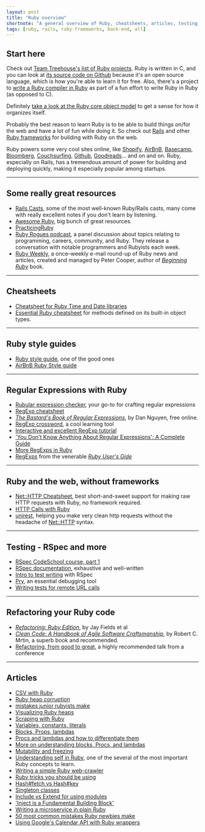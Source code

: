 ```yaml
---
layout: post
title: "Ruby overview"
shortnote: "A general overview of Ruby, cheatsheets, articles, testing, RegExps, and more."
tags: [ruby, rails, ruby-frameworks, back-end, all]
---
```


## Start here
Check out [Team Treehouse's list of Ruby projects](http://blog.teamtreehouse.com/coolest-ruby-projects-ever  ). Ruby is written in C, and you can look at [its source code on Github](https://github.com/ruby/ruby/  ) because it's an open source language, which is how you're able to learn it for free. Also, there's a project to
[write a Ruby compiler in Ruby]( http://hokstad.com/compiler) as part of a fun effort to write Ruby in Ruby (as opposed to C).

Definitely [take a look at the Ruby core object model](https://www.gliffy.com/go/publish/5152080) to get a sense for how it organizes itself.

Probably the best reason to learn Ruby is to be able to build things on/for the web and have a lot of fun while doing it. So check out [Rails](/tag/rails/) and other [Ruby frameworks](/tag/ruby-frameworks/) for building with
Ruby on the web.

Ruby powers some very cool sites online, like [Shopify](https://www.shopify.com/), [AirBnB](https://www.airbnb.com/), [Basecamp](https://basecamp.com/), [Bloomberg](http://www.bloomberg.com/), [Couchsurfing](https://www.couchsurfing.com/), [Github](https://github.com/), [Goodreads](https://www.goodreads.com/)... and on and on. Ruby, especially on Rails, has a tremendous amount of power for building and deploying quickly, making it especially popular among startups.

<hr>

## Some really great resources
* [Rails Casts](http://www.grok-interactive.com/podcast/ ), some of the most well-known Ruby/Rails casts, many come with really excellent notes if you don't learn by listening.  
* [Awesome Ruby](http://awesome-ruby.com/?utm_source=rubyweekly&utm_medium=email  ), big bunch of great resources.
* [PracticingRuby](https://www.practicingruby.com/)
* [Ruby Rogues podcast](https://devchat.tv/ruby-rogues), a panel discussion about topics relating to programming, careers, community, and Ruby. They release a conversation with notable programmers and Rubyists each week.
* [Ruby Weekly](http://rubyweekly.com/?m), a once–weekly e-mail round-up of Ruby news and articles, created and managed by Peter Cooper, author of *[Beginning Ruby](https://www.amazon.com/Beginning-Ruby-Novice-Professional-Experts/dp/1430223634)* book.

<hr>

## Cheatsheets
* [Cheatsheet for Ruby Time and Date libraries](http://idiosyncratic-ruby.com/57-what-the-time.html)
* [Essential Ruby cheatsheet](http://overapi.com/ruby) for methods defined on its built-in object types.

<hr>

## Ruby style guides
* [Ruby style guide](https://github.com/bbatsov/ruby-style-guide), one of the good ones  
* [AirBnB Ruby Style guide](https://github.com/airbnb/ruby)  

<hr>

## Regular Expressions with Ruby
* [Rubular expression checker](http://www.rubular.com/), your go-to for crafting regular expressions
* [RegExp cheatsheet](http://overapi.com/regex)
* *[The Bastard's Book of Regular Expressions](http://regex.bastardsbook.com/)*, by Dan Nguyen, free online.
* [RegExp crossword](https://regexcrossword.com/), a cool learning tool
* [Interactive and excellent RegExp tutorial](http://regexone.com/)
* ['You Don't Know Anything About Regular Expressions': A Complete Guide](http://code.tutsplus.com/tutorials/you-dont-know-anything-about-regular-expressions--net-7869)
* [More RegExps in Ruby](https://medium.com/@leighsn/verbal-expressions-in-ruby-fb8a912221e2#.79j0zoodn)
* [RegExps](http://www.rubyist.net/~slagell/ruby/regexp.html) from the venerable *[Ruby User's Gide](http://www.rubyist.net/~slagell/ruby/index.html)*

<hr>

## Ruby and the web, without frameworks

* [Net::HTTP Cheatsheet](http://www.rubyinside.com/nethttp-cheat-sheet-2940.html), best short-and-sweet support for making raw HTTP requests with Ruby, no framework required.
* [HTTP Calls with Ruby](https://blog.codeship.com/http-calls-ruby/?utm_source=rubyweekly&utm_medium=email)
* [unirest](http://unirest.io/ruby), helping you make very clean http requests without the headache of [Net::HTTP](http://ruby-doc.org/stdlib-2.3.1/libdoc/net/http/rdoc/Net/HTTP.html) syntax. 
<hr>

## Testing - RSpec and more
* [RSpec CodeSchool course, part 1](http://rspec.codeschool.com/levels/1)  
* [RSpec documentation](https://www.relishapp.com/rspec/rspec-expectations/docs/built-in-matchers), exhaustive and well-written  
* [Intro to test writing](http://pragmaticstudio.com/blog/2005/3/18/ruby-learning-test-1-are-you-there-world) with RSpec
* [Pry](http://pryrepl.org/), an essential debugging tool
* [Writing tests for remote URL calls](https://github.com/Anafore/remote_tips)

<hr>

## Refactoring your Ruby code
* *[Refactoring: Ruby Edition](https://www.amazon.com/Refactoring-Ruby-Addison-Wesley-Professional/dp/0321984137)*, by Jay Fields et al  
* *[Clean Code: A Handbook of Agile Software Craftsmanship](https://www.amazon.com/Clean-Code-Handbook-Software-Craftsmanship/dp/0132350882)*, by Robert C. Mrtin, a superb book and recommended.   
* [Refactoring, from good to great](https://www.youtube.com/watch?v=DC-pQPq0acs), a highly recommended talk from a conference

<hr>

## Articles
* [CSV with Ruby](https://blog.udemy.com/ruby-csv/)  
* [Ruby heap corruption](http://webuild.envato.com/blog/tracking-down-ruby-heap-corruption/)  
* [mistakes junior rubyists make](http://jetruby.com/expertise/common-ruby-rails-mistakes-beginners-make-model-database/)
* [Visualizing Ruby heaps](https://github.com/mattbaker/ruby-heap-viz)
* [Scraping with Ruby](https://learnetto.com/blog/the-beginner-s-guide-scraping-in-ruby-cheat-sheet)  
* [Variables, constants, literals](http://www.tutorialspoint.com/ruby/ruby_variables.ht)
* [Blocks, Props, lambdas](http://awaxman11.github.io/blog/2013/08/05/what-is-the-difference-between-a-block/)  
* [Procs and lambdas and how to differentiate them](http://www.skorks.com/2010/05/ruby-procs-and-lambdas-and-the-difference-between-them/)
* [More on understanding blocks, Procs, and lambdas](http://www.reactive.io/tips/2008/12/21/understanding-ruby-blocks-procs-and-lambdas/)
* [Mutability and freezing](http://www.blackbytes.info/2016/01/ruby-mutability/)
* [Understanding self in Ruby](http://blog.honeybadger.io/ruby-self-cheat-sheet/?utm_source=rubyweekly&utm_medium=email), one of the several of the most important Ruby concepts to learn.  
* [Writing a simple Ruby web-crawler](https://rossta.net/blog/how-to-write-a-simple-web-crawler-in-ruby-revisited.html)
* [Ruby tricks you should be using](http://www.rubyinside.com/21-ruby-tricks-902.html?platform=hootsuite)
* [Hash#fetch vs Hash#key](http://devblog.avdi.org/2009/03/16/go-fetch/)
* [Singleton classes](http://www.devalot.com/articles/2008/09/ruby-singleton)
* [Include vs Extend for using modules](http://www.railstips.org/blog/archives/2009/05/15/include-vs-extend-in-ruby/)
* ['Inject is a Fundamental Building Block'](http://renderedtext.com/blog/2016/02/18/inject-is-a-fundamental-building-block/)
* [Writing a microservice in plain Ruby](https://blog.codeship.com/writing-microservice-in-ruby/?utm_source=rubyweekly&utm_medium=email)
* [50 most common mistakes Ruby newbies make](http://jetruby.com/expertise/common-ruby-rails-mistakes-beginners-make-model-database/)
* [Using Google's Calendar API with Ruby wrappers](http://readysteadycode.com/howto-access-the-google-calendar-api-with-ruby)
